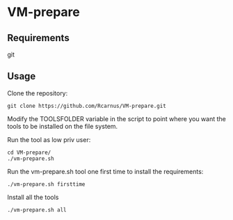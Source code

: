 # VM-prepare

## Requirements
git

## Usage
Clone the repository:
```
git clone https://github.com/Rcarnus/VM-prepare.git
```
Modify the TOOLSFOLDER variable in the script to point where you want the tools to be installed on the file system.

Run the tool as low priv user:
```
cd VM-prepare/
./vm-prepare.sh
```

Run the vm-prepare.sh tool one first time to install the requirements:
```
./vm-prepare.sh firsttime
```

Install all the tools
```
./vm-prepare.sh all
```
